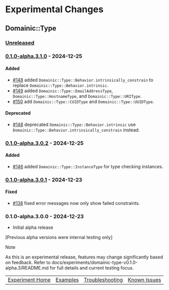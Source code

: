 # Experimental Changes

## Domainic::Type

### [Unreleased]

### [0.1.0-alpha.3.1.0] - 2024-12-25

#### Added

* [#148](https://github.com/domainic/domainic/pull/148) added `Domainic::Type::Behavior.intrinsically_constrain` to
  replace `Domainic::Type::Behavior.intrinsic`.
* [#149](https://github.com/domainic/domainic/pull/149) added `Domainic::Type::EmailAddressType`,
  `Domainic::Type::HostnameType`, and `Domainic::Type::URIType`.
* [#150](https://github.com/domainic/domainic/pull/150) add `Domainic::Type::CUIDType` and `Domainic::Type::UUIDType`.

#### Deprecated

* [#148](https://github.com/domainic/domainic/pull/148) deprecated `Domainic::Type::Behavior.intrinsic` use
  `Domainic::Type::Behavior.intrinsically_constrain` instead.

### [0.1.0-alpha.3.0.2] - 2024-12-25

#### Added

* [#146](https://github.com/domainic/domainic/pull/146) added `Domainic::Type::InstanceType` for type checking
  instances.

### [0.1.0-alpha.3.0.1] - 2024-12-23

#### Fixed

* [#138](https://github.com/domainic/domainic/issues/138) fixed error messages now only show failed constraints.

### 0.1.0-alpha.3.0.0 - 2024-12-23

* Initial alpha release

[Previous alpha versions were internal testing only]

> [!NOTE]
> As this is an experimental release, features may change significantly based on feedback. Refer to
> docs/experiments/domainic-type-v0.1.0-alpha.3/README.md for full details and current testing focus.

[Unreleased]: https://github.com/domainic/domainic/compare/domainic-type-v0.1.0-alpha.3.1.0...HEAD
[0.1.0-alpha.3.1.0]: https://github.com/domainic/domainic/compare/domainic-type-v0.1.0-alpha.3.0.2...domainic-type-v0.1.0-alpha.3.1.0
[0.1.0-alpha.3.0.2]: https://github.com/domainic/domainic/compare/domainic-type-v0.1.0-alpha.3.0.1...domainic-type-v0.1.0-alpha.3.0.2
[0.1.0-alpha.3.0.1]: https://github.com/domainic/domainic/compare/domainic-type-v0.1.0-alpha.3.0.0...domainic-type-v0.1.0-alpha.3.0.1

|                               |                         |                                       |                                 |
|-------------------------------|-------------------------|---------------------------------------|---------------------------------|
| [Experiment Home](README.md)  | [Examples](EXAMPLES.md) | [Troubleshooting](TROUBLESHOOTING.md) | [Known Issues](KNOWN_ISSUES.md) |
